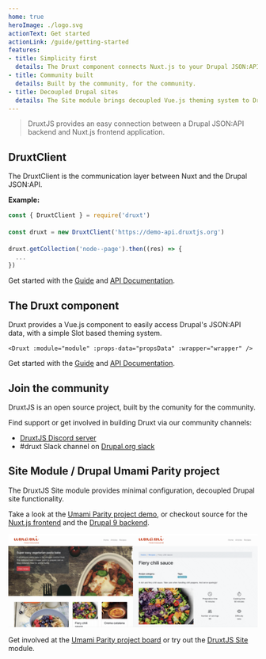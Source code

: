 ```yaml
---
home: true
heroImage: ./logo.svg
actionText: Get started
actionLink: /guide/getting-started
features:
- title: Simplicity first
  details: The Druxt component connects Nuxt.js to your Drupal JSON:API.
- title: Community built
  details: Built by the community, for the community.
- title: Decoupled Drupal sites
  details: The Site module brings decoupled Vue.js theming system to Drupal.
---
```


> DruxtJS provides an easy connection between a Drupal JSON:API backend and Nuxt.js frontend application.

## DruxtClient

The DruxtClient is the communication layer between Nuxt and the Drupal JSON:API.

**Example:**
```js
const { DruxtClient } = require('druxt')

const druxt = new DruxtClient('https://demo-api.druxtjs.org')

druxt.getCollection('node--page').then((res) => {
  ...
})
```

Get started with the [Guide](guide/) and [API Documentation](/api/client).

## The Druxt component

Druxt provides a Vue.js component to easily access Drupal's JSON:API data, with a simple Slot based theming system.

```vue
<Druxt :module="module" :props-data="propsData" :wrapper="wrapper" />
```

Get started with the [Guide](guide/) and [API Documentation](/api/components/Druxt.html).


## Join the community

DruxtJS is an open source project, built by the comunity for the community.

Find support or get involved in building Druxt via our community channels:

- [DruxtJS Discord server](https://discord.druxtjs.org)
- #druxt Slack channel on [Drupal.org slack](https://drupal.org/slack)


## Site Module / Drupal Umami Parity project

The DruxtJS Site module provides minimal configuration, decoupled Drupal site functionality.

Take a look at the [Umami Parity project demo](https://demo.druxtjs.org), or checkout source for the [Nuxt.js frontend](https://github.com/druxt/demo.druxtjs.org) and the [Drupal 9 backend](https://github.com/druxt/demo-api.druxtjs.org).

![Drupal Umami Parity demo](./images/umami.png)

Get involved at the [Umami Parity project board](https://github.com/orgs/druxt/projects/6) or try out the [DruxtJS Site](https://site.druxtjs.org) module.
